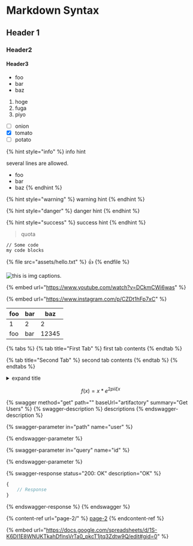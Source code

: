 # Markdown Syntax

## Header 1

### Header2

#### Header3

* foo
* bar
* baz

1. hoge
2. fuga
3. piyo

* [ ] onion
* [x] tomato
* [ ] potato

{% hint style="info" %}
info hint

several lines are allowed.

* foo
* bar
* baz
{% endhint %}

{% hint style="warning" %}
warning hint
{% endhint %}

{% hint style="danger" %}
danger hint
{% endhint %}

{% hint style="success" %}
success hint
{% endhint %}

> quota

```
// Some code
my code blocks
```

{% file src="assets/hello.txt" %}
:thumbsup:
{% endfile %}

![this is img captions.](assets/photo.jpeg)

{% embed url="https://www.youtube.com/watch?v=DCkmCWi6was" %}

{% embed url="https://www.instagram.com/p/CZDt1hFp7xC" %}

<table>
    <thead>
        <tr>
            <th>foo</th>
            <th>bar</th>
            <th data-type="number">baz</th>
        </tr>
    </thead>
    <tbody>
        <tr>
            <td>1</td>
            <td>2</td>
            <td>2</td>
            </tr>
        <tr>
            <td>foo</td>
            <td>bar</td>
            <td>12345</td>
        </tr>
    </tbody>
</table>

{% tabs %}
{% tab title="First Tab" %}
first tab contents
{% endtab %}

{% tab title="Second Tab" %}
second tab contents
{% endtab %}
{% endtabs %}

<details>

<summary>expand title</summary>

this is expanded content

</details>

$$
f(x) = x * e^{2 pi i \xi x}
$$

{% swagger method="get" path="" baseUrl="artifactory" summary="Get Users" %}
{% swagger-description %}
descriptions
{% endswagger-description %}

{% swagger-parameter in="path" name="user" %}

{% endswagger-parameter %}

{% swagger-parameter in="query" name="id" %}

{% endswagger-parameter %}

{% swagger-response status="200: OK" description="OK" %}
```javascript
{
    // Response
}
```
{% endswagger-response %}
{% endswagger %}

{% content-ref url="page-2/" %}
[page-2](page-2/)
{% endcontent-ref %}

{% embed url="https://docs.google.com/spreadsheets/d/1S-K6DI1E8WNUKTkahDflnsVrTa0_pkcT1jtq3Zdtw9Q/edit#gid=0" %}
